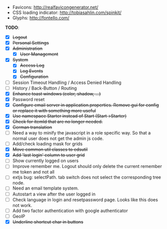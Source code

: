 * Favicons: http://realfavicongenerator.net/
* CSS loading indicator: http://tobiasahlin.com/spinkit/
* Glyphs: http://fontello.com/  


__TODO__:

- [x] ~~Logout~~
- [x] ~~Personal Settings~~
- [x] ~~Administration~~
  - [x] ~~User Management~~
- [x] ~~System~~
  - [x] ~~Access Log~~
  - [x] ~~Log Events~~
  - [x] ~~Configuration~~
  
- [ ] Session Timeout Handling / Access Denied Handling  
- [ ] History / Back-Button / Routing
- [x] ~~Enhance toast windows (color, shadow, ...)~~
- [x] Password reset
- [x] ~~Configure email server in application.properties. Remove gui for config or replace it with something more useful~~
- [x] ~~Use namespace Starter instead of Start (Start->Starter)~~
- [x] ~~Check for itemId that are no longer needed.~~
- [x] ~~German translation~~
- [ ] Need a way to minify the javascript in a role specific way. So that a normal user does not get the admin js code.
- [ ] Add/check loading mask for grids 
- [x] ~~Move common util classes to edsutil~~
- [x] ~~Add 'last login' column to user grid~~
- [ ] Show currently logged on users
- [ ] Improve remember me. Logout should only delete the current remember me token and not all 
- [ ] extjs bug: selectPath. tab switch does not select the corresponding tree node.
- [ ] Need an email template system. 
- [ ] Autostart a view after the user logged in
- [ ] Check language in login and resetpassword page. Looks like this does not work.
- [ ] Add two factor authentication with google authenticator
- [ ] GeoIP
- [x] ~~Underline shortcut char in buttons~~
